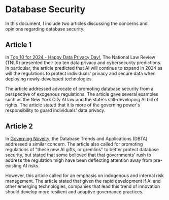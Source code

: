 # Database Security
In this document, I include two articles discussing the concerns and opinions regarding database security. 

## Article 1
In [Top 10 for 2024 - Happy Data Privacy Day!](https://www.natlawreview.com/article/top-10-2024-happy-data-privacy-day#:~:text=Already%20in%202024%2C%20New%20Jersey,Children's%20data%20protections%20will%20expand.), The National Law Review (TNLR) presented their top ten data privacy and cybersecurity predictions. In particular, the article predicted that AI will continue to expand in 2024 as will the regulations to protect individuals' privacy and secure data when deploying newly-developed technologies. 

The article addressed advocate of promoting database security from a perspective of exogenous regulations. The article gave several examples such as the New York City AI law and the state's still-developing AI bill of rights. The article stated that it is more of the governing power's responsibility to guard individuals' data privacy. 

## Article 2
In [Governing Novelty](https://www.dbta.com/BigDataQuarterly/Articles/Governing-Novelty-162181.aspx), the Database Trends and Applications (DBTA) addressed a similar concern. The article also called for promoting regulations of "these new AI gifts, or gremlins" to better protect database security, but stated that some believed that that governments' rush to address the regulation migh have been deflecting attention away from pre-existing AI risks. 

However, this article called for an emphasis on indogenous and internal risk management. The article stated that given the rapid development if AI and other emerging technologies, companies that lead this trend of innovation should develop more resilient and adaptive governance practices. 
